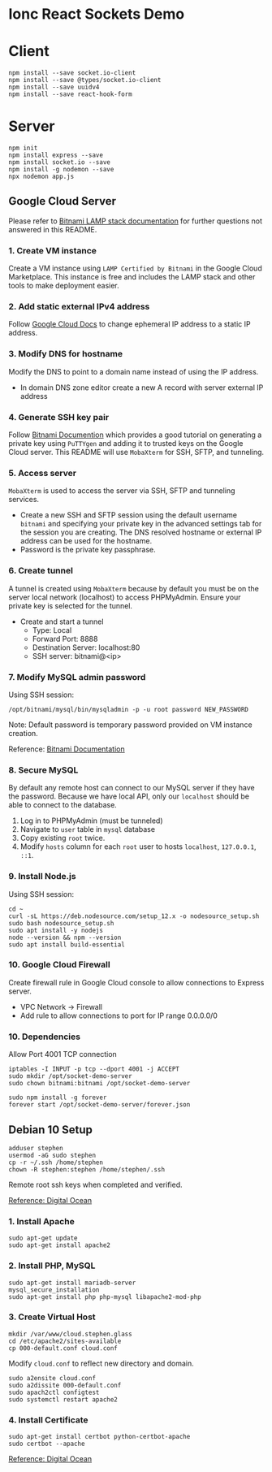 # Ionc React Sockets Demo

# Client

```
npm install --save socket.io-client
npm install --save @types/socket.io-client
npm install --save uuidv4
npm install --save react-hook-form
```

# Server

```
npm init
npm install express --save
npm install socket.io --save
npm install -g nodemon --save
npx nodemon app.js
```

## Google Cloud Server

Please refer to [Bitnami LAMP stack documentation](https://docs.bitnami.com/google/infrastructure/lamp/) for further questions not answered in this README.

### 1. Create VM instance

Create a VM instance using `LAMP Certified by Bitnami` in the Google Cloud Marketplace. This instance is free and includes the LAMP stack and other tools to make deployment easier.

### 2. Add static external IPv4 address

Follow [Google Cloud Docs](https://cloud.google.com/compute/docs/ip-addresses/reserve-static-external-ip-address) to change ephemeral IP address to a static IP address.

### 3. Modify DNS for hostname

Modify the DNS to point to a domain name instead of using the IP address.

- In domain DNS zone editor create a new A record with server external IP address

### 4. Generate SSH key pair

Follow [Bitnami Documention](https://docs.bitnami.com/google/faq/get-started/connect-ssh/) which provides a good tutorial on generating a private key using `PuTTYgen` and adding it to trusted keys on the Google Cloud server. This README will use `MobaXterm` for SSH, SFTP, and tunneling.

### 5. Access server

`MobaXterm` is used to access the server via SSH, SFTP and tunneling services.

- Create a new SSH and SFTP session using the default username `bitnami` and specifying your private key in the advanced settings tab for the session you are creating. The DNS resolved hostname or external IP address can be used for the hostname.
- Password is the private key passphrase.

### 6. Create tunnel

A tunnel is created using `MobaXterm` because by default you must be on the server local network (localhost) to access PHPMyAdmin. Ensure your private key is selected for the tunnel.

- Create and start a tunnel
  - Type: Local
  - Forward Port: 8888
  - Destination Server: localhost:80
  - SSH server: bitnami@\<ip\>

### 7. Modify MySQL admin password

Using SSH session:

```
/opt/bitnami/mysql/bin/mysqladmin -p -u root password NEW_PASSWORD
```

Note: Default password is temporary password provided on VM instance creation.

Reference: [Bitnami Documentation](https://docs.bitnami.com/google/infrastructure/lamp/administration/change-reset-password/)

### 8. Secure MySQL

By default any remote host can connect to our MySQL server if they have the password. Because we have local API, only our `localhost` should be able to connect to the database.

1. Log in to PHPMyAdmin (must be tunneled)
2. Navigate to `user` table in `mysql` database
3. Copy existing `root` twice.
4. Modify `hosts` column for each `root` user to hosts `localhost`, `127.0.0.1`, `::1`.

### 9. Install Node.js

Using SSH session:

```
cd ~
curl -sL https://deb.nodesource.com/setup_12.x -o nodesource_setup.sh
sudo bash nodesource_setup.sh
sudo apt install -y nodejs
node --version && npm --version
sudo apt install build-essential
```

### 10. Google Cloud Firewall

Create firewall rule in Google Cloud console to allow connections to Express server.

- VPC Network -> Firewall
- Add rule to allow connections to port for IP range 0.0.0.0/0

### 10. Dependencies

Allow Port 4001 TCP connection

```
iptables -I INPUT -p tcp --dport 4001 -j ACCEPT
sudo mkdir /opt/socket-demo-server
sudo chown bitnami:bitnami /opt/socket-demo-server
```

```
sudo npm install -g forever
forever start /opt/socket-demo-server/forever.json
```

## Debian 10 Setup

```
adduser stephen
usermod -aG sudo stephen
cp -r ~/.ssh /home/stephen
chown -R stephen:stephen /home/stephen/.ssh
```

Remote root ssh keys when completed and verified.

[Reference: Digital Ocean](https://www.digitalocean.com/community/tutorials/initial-server-setup-with-debian-10)

### 1. Install Apache

```
sudo apt-get update
sudo apt-get install apache2
```

### 2. Install PHP, MySQL

```
sudo apt-get install mariadb-server
mysql_secure_installation
sudo apt-get install php php-mysql libapache2-mod-php
```

### 3. Create Virtual Host

```
mkdir /var/www/cloud.stephen.glass
cd /etc/apache2/sites-available
cp 000-default.conf cloud.conf
```

Modify `cloud.conf` to reflect new directory and domain.

```
sudo a2ensite cloud.conf
sudo a2dissite 000-default.conf
sudo apach2ctl configtest
sudo systemctl restart apache2
```

### 4. Install Certificate

```
sudo apt-get install certbot python-certbot-apache
sudo certbot --apache
```

[Reference: Digital Ocean](https://www.digitalocean.com/community/tutorials/how-to-install-the-apache-web-server-on-debian-10)
